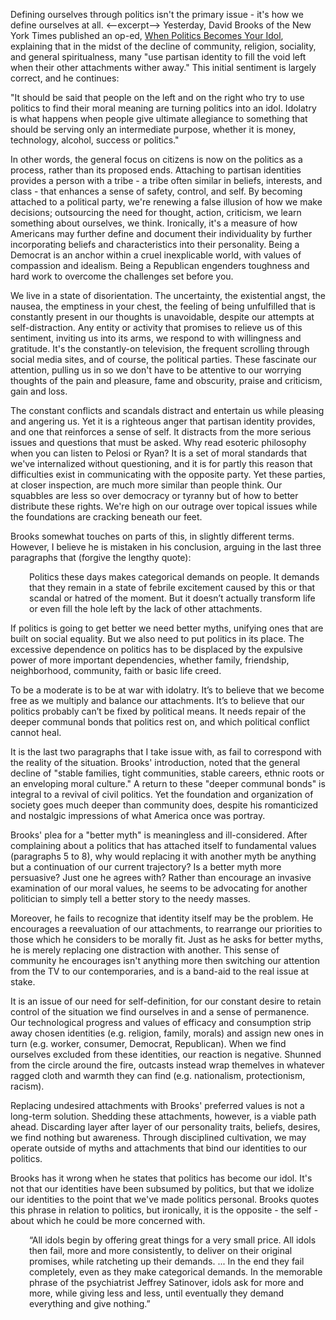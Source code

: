Defining ourselves through politics isn't the primary issue - it's how we define ourselves at all. <--excerpt--> Yesterday, David Brooks of the New York Times published an op-ed, [When Politics Becomes Your Idol](https://www.nytimes.com/2017/10/30/opinion/when-politics-becomes-your-idol.html?hpw&rref=opinion&action=click&pgtype=Homepage&module=well-region&region=bottom-well&WT.nav=bottom-well), explaining that in the midst of the decline of community, religion, sociality, and general spiritualness, many "use partisan identity to fill the void left when their other attachments wither away." This initial sentiment is largely correct, and he continues:

"It should be said that people on the left and on the right who try to use politics to find their moral meaning are turning politics into an idol. Idolatry is what happens when people give ultimate allegiance to something that should be serving only an intermediate purpose, whether it is money, technology, alcohol, success or politics."

In other words, the general focus on citizens is now on the politics as a process, rather than its proposed ends. Attaching to partisan identities provides a person with a tribe - a tribe often similar in beliefs, interests, and class - that enhances a sense of safety, control, and self. By becoming attached to a political party, we're renewing a false illusion of how we make decisions; outsourcing the need for thought, action, criticism, we learn something about ourselves, we think. Ironically, it's a measure of how Americans may further define and document their individuality by further incorporating beliefs and characteristics into their personality. Being a Democrat is an anchor within a cruel inexplicable world, with values of compassion and idealism. Being a Republican engenders toughness and hard work to overcome the challenges set before you. 

We live in a state of disorientation. The uncertainty, the existential angst, the nausea, the emptiness in your chest, the feeling of being unfulfilled that is constantly present in our thoughts is unavoidable, despite our attempts at self-distraction. Any entity or activity that promises to relieve us of this sentiment, inviting us into its arms, we respond to with willingness and gratitude. It's the constantly-on television, the frequent scrolling through social media sites, and of course, the political parties. These fascinate our attention, pulling us in so we don't have to be attentive to our worrying thoughts of the pain and pleasure, fame and obscurity, praise and criticism, gain and loss. 

The constant conflicts and scandals distract and entertain us while pleasing and angering us. Yet it is a righteous anger that partisan identity provides, and one that reinforces a sense of self. It distracts from the more serious issues and questions that must be asked. Why read esoteric philosophy when you can listen to Pelosi or Ryan? It is a set of moral standards that we've internalized without questioning, and it is for partly this reason that difficulties exist in communicating with the opposite party. Yet these parties, at closer inspection, are much more similar than people think. Our squabbles are less so over democracy or tyranny but of how to better distribute these rights. We're high on our outrage over topical issues while the foundations are cracking beneath our feet.

Brooks somewhat touches on parts of this, in slightly different terms. However, I believe he is mistaken in his conclusion, arguing in the last three paragraphs that (forgive the lengthy quote):
<p style="padding-left: 30px;">
Politics these days makes categorical demands on people. It demands that they remain in a state of febrile excitement caused by this or that scandal or hatred of the moment. But it doesn’t actually transform life or even fill the hole left by the lack of other attachments.

If politics is going to get better we need better myths, unifying ones that are built on social equality. But we also need to put politics in its place. The excessive dependence on politics has to be displaced by the expulsive power of more important dependencies, whether family, friendship, neighborhood, community, faith or basic life creed.

To be a moderate is to be at war with idolatry. It’s to believe that we become free as we multiply and balance our attachments. It’s to believe that our politics probably can’t be fixed by political means. It needs repair of the deeper communal bonds that politics rest on, and which political conflict cannot heal. </p>

It is the last two paragraphs that I take issue with, as fail to correspond with the reality of the situation. Brooks' introduction, noted that the general decline of "stable families, tight communities, stable careers, ethnic roots or an enveloping moral culture." A return to these "deeper communal bonds" is integral to a revival of civil politics. Yet the foundation and organization of society goes much deeper than community does, despite his romanticized and nostalgic impressions of what America once was portray. 

Brooks' plea for a "better myth" is meaningless and ill-considered. After complaining about a politics that has attached itself to fundamental values (paragraphs 5 to 8), why would replacing it with another myth be anything but a continuation of our current trajectory? Is a better myth more persuasive? Just one he agrees with? Rather than encourage an invasive examination of our moral values, he seems to be advocating for another politician to simply tell a better story to the needy masses. 

Moreover, he fails to recognize that identity itself may be the problem. He encourages a reevaluation of our attachments, to rearrange our priorities to those which he considers to be morally fit. Just as he asks for better myths, he is merely replacing one distraction with another. This sense of community he encourages isn't anything more then switching our attention from the TV to our contemporaries, and is a band-aid to the real issue at stake.

It is an issue of our need for self-definition, for our constant desire to retain control of the situation we find ourselves in and a sense of permanence. Our technological progress and values of efficacy and consumption strip away chosen identities (e.g. religion, family, morals) and assign new ones in turn (e.g. worker, consumer, Democrat, Republican). When we find ourselves excluded from these identities, our reaction is negative. Shunned from the circle around the fire, outcasts instead wrap themelves in whatever ragged cloth and warmth they can find (e.g. nationalism, protectionism, racism).

Replacing undesired attachments with Brooks' preferred values is not a long-term solution. Shedding these attachments, however, is a viable path ahead. Discarding layer after layer of our personality traits, beliefs, desires, we find nothing but awareness. Through disciplined cultivation, we may operate outside of myths and attachments that bind our identities to our politics. 

Brooks has it wrong when he states that politics has become our idol. It's not that our identities have been subsumed by politics, but that we idolize our identities to the point that we've made politics personal. Brooks quotes this phrase in relation to politics, but ironically, it is the opposite - the self - about which he could be more concerned with.
<p style="padding-left: 30px;">
“All idols begin by offering great things for a very small price. All idols then fail, more and more consistently, to deliver on their original promises, while ratcheting up their demands. ... In the end they fail completely, even as they make categorical demands. In the memorable phrase of the psychiatrist Jeffrey Satinover, idols ask for more and more, while giving less and less, until eventually they demand everything and give nothing.” </p>
